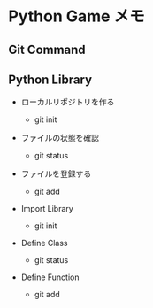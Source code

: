 # Python Game メモ
## Git Command
## Python Library

- ローカルリポジトリを作る
    - git init
- ファイルの状態を確認
    - git status
- ファイルを登録する
    - git add

- Import Library
    - git init
- Define Class
    - git status
- Define Function
    - git add